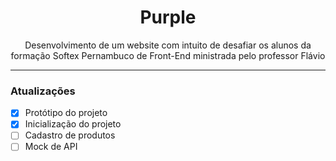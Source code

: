 <h1 align="center">Purple</h1>

<p align="center">Desenvolvimento de um website com intuito de desafiar os alunos da formação Softex Pernambuco de Front-End ministrada pelo professor Flávio</p>
<hr>

### Atualizações

- [x] Protótipo do projeto
- [x] Inicialização do projeto
- [ ] Cadastro de produtos
- [ ] Mock de API
